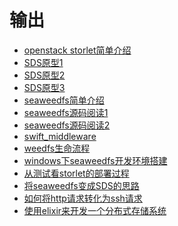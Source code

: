 # 输出

- <a href="/#/outputs/openstack_storlet简单介绍">openstack storlet简单介绍</a>
- <a href="/#/outputs/SDS原型1">SDS原型1</a>
- <a href="/#/outputs/SDS原型2">SDS原型2</a>
- <a href="/#/outputs/SDS原型3">SDS原型3</a>
- <a href="/#/outputs/seaweedfs简单介绍">seaweedfs简单介绍</a>
- <a href="/#/outputs/seaweedfs源码阅读1">seaweedfs源码阅读1</a>
- <a href="/#/outputs/seaweedfs源码阅读2">seaweedfs源码阅读2</a>
- <a href="/#/outputs/swift_middleware">swift_middleware</a>
- <a href="/#/outputs/weedfs生命流程">weedfs生命流程</a>
- <a href="/#/outputs/windows下seaweedfs开发环境搭建">windows下seaweedfs开发环境搭建</a>
- <a href="/#/outputs/从测试看storlet的部署过程">从测试看storlet的部署过程</a>
- <a href="/#/outputs/将seaweedfs变成SDS的思路">将seaweedfs变成SDS的思路</a>
- <a href="/#/outputs/如何将http请求转化为ssh请求">如何将http请求转化为ssh请求</a>
- <a href="/#/outputs/使用elixir来开发一个分布式存储系统">使用elixir来开发一个分布式存储系统</a>